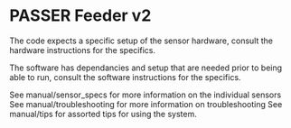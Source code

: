 # PASSER Feeder v2

The code expects a specific setup of the sensor hardware, consult the hardware instructions for the specifics. 

The software has dependancies and setup that are needed prior to being able to run, consult the software instructions for the specifics.

See manual/sensor_specs for more information on the individual sensors
See manual/troubleshooting for more information on troubleshooting
See manual/tips for assorted tips for using the system.

